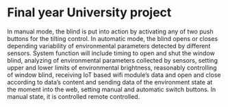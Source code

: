 # Final year University project
In manual mode, the blind is put into action by activating any of two push buttons for the tilting control.
In automatic mode, the blind opens or closes depending variability of environmental parameters detected by different sensors.
System function will include timing to open and shut the window blind, analyzing of environmental parameters collected by sensors, setting upper and lower limits of environmental brightness, reasonably controlling of window blind, receiving IoT based wifi module’s data and open and close according to data’s content and sending data of the environment state at the moment into the web, setting manual and automatic switch buttons.
In manual state, it is controlled remote controlled.

